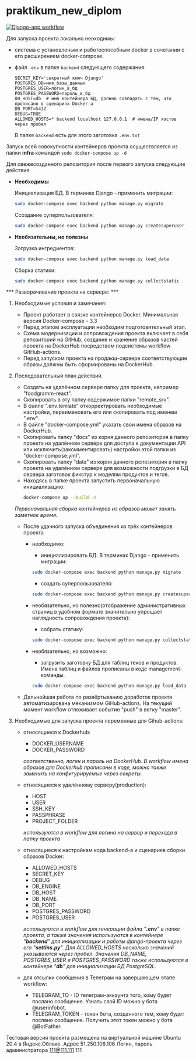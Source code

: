 # praktikum_new_diplom
[![Django-app workflow](https://github.com/coherentus/foodgram-project-react/actions/workflows/main.yml/badge.svg?branch=master)](https://github.com/coherentus/foodgram-project-react/actions/workflows/main.yml)

Для запуска проекта локально неоходимы:

* система с установленым и работоспособным docker в сочетании с его расширением docker-compose.
* файл ```.env``` в папке ```backend``` следующего содержания:

    ```
    SECRET_KEY='секретный ключ Django'
    POSTGRES_DB=имя_базы_данных
    POSTGRES_USER=логин_в_бд
    POSTGRES_PASSWORD=пароль_в_бд
    DB_HOST=db  # имя контейнера БД, должно совпадать с тем, что прописано в сценариях Docker-а
    DB_PORT=5432
    DEBUG=TRUE
    ALLOWED_HOSTS=* backend localhost 127.0.0.1  # имена/IP хостов через пробел
    ```

    В папке ```backend``` есть для этого заготовка ```.env.txt```

Запуск всей совокупности контейнеров проекта осуществляется из папки **infra** командой ```sudo docker-compose up -d```

Для свежесозданного репозитория после первого запуска следующие действия

* **Необходимы**

    Инициализация БД. В терминах Django - применить миграции:

    ```bash
    sudo docker-compose exec backend python manage.py migrate
    ```

    Ссоздание суперпользователя:

    ```bash
    sudo docker-compose exec backend python manage.py createsuperuser
    ```

* **Необязательны, но полезны**


    Загрузка ингредиентов:

    ```bash
    sudo docker-compose exec backend python manage.py load_data
    ```

    Сборка статики:

    ```bash
    sudo docker-compose exec backend python manage.py collectstatic
    ```


*** Разворачивание проекта на сервере: ***

1. Необходимые условия и замечания:
    * Проект работает в связке контейнеров Docker. Минимальная версия Docker-compose - 3.3
    * Перед этапом эксплуатации необходим подготовительный этап.
    * Схема модернизации и сопровождения проекта включает в себя репозиторий на GitHub, создание и хранение образов частей проекта на DockerHub посредством подсистемы workflow GitHub-actions.
    * Перед запуском проекта на продакш-сервере соответствующие образы должны быть сформированы на DockerHub.


2. Последовательный план действий.
    * Создать на удалённом сервере папку для проекта, например "foodgramm-react".
    * Скопировать в эту папку содержимое папки "remote_srv".
    * В файле ".env.temlate" откорректировать необходимые настройки, переименовать его или скопировать под именем ".env".
    * В файле "docker-compose.yml" указать свои имена образов на DockerHub.
    * Скопировать папку "docs" из корня данного репозитория в папку проекта на удалённом сервере для доступа к документации API или исключить(закомментировать) настройки этой папки из "docker-compose.yml".
    * Скопировать папку "data" из корня данного репозитория в папку проекта на удалённом сервере для возможности подгрузки в БД сервера заготовок фикстур к моделям продуктов и тегов.
    * Находясь в папке проекта запустить первоначальную инициализацию:
        ```bash
        docker-compose up --build -d
        ```
    _Первоначальная сборка контейнеров из образов может занять заметное время._
    * После удачного запуска объединения из трёх контейнеров проекта
        * необходимо:
            * инициализировать БД. В терминах Django - применить миграции:
            ```bash
            sudo docker-compose exec backend python manage.py migrate
            ```
            * создать суперпользователя:

            ```bash
            sudo docker-compose exec backend python manage.py createsuperuser
            ```
        * необязательно, но полезно(отображение административных страниц в удобном формате значительно упрощает наглядность сопровождения проекта):
            * собрать статику:
            ```bash
            sudo docker-compose exec backend python manage.py collectstatic
            ```
        * необязательно, но возможно:
            * загрузить заготовку БД для таблиц теков и продуктов. Имена таблиц и файлов прописаны в коде management-команды.
            ```bash
            sudo docker-compose exec backend python manage.py load_data
            ```
    * Дальнейшая работа по развёртыванию доработок проекта автоматизирована механизмом GiHub-actions. На текущий момент workflow отлеживает событие "push" в ветку "master".
    
3. Необходимые для запуска проекта переменные для Gihub-actions:
    * относящиеся к Dockerhub:
        * DOCKER_USERNAME
        * DOCKER_PASSWORD
        
        
        _соответственно, логин и пароль на DockerHub. В workflow имена образов для Dockerhub прописаны в коде, можно также заменить на конфигурируемые через секреты._

    * относящиеся к удалённому серверу(production):
        * HOST
        * USER
        * SSH_KEY
        * PASSPHRASE
        * PROJECT_FOLDER


        _используются в workflow для логина на сервер и перехода в папку проекта_
    * относящиеся к настройкам кода backend-а и сценариев сборки образов Docker:
        * ALLOWED_HOSTS
        * SECRET_KEY
        * DEBUG
        * DB_ENGINE
        * DB_HOST
        * DB_NAME
        * DB_PORT        
        * POSTGRES_PASSWORD        
        * POSTGRES_USER


        _используются в workflow для генерации файла "**.env**" в папке проекта, а также значения используются в контейнере "**backend**" для инициализации и работы django-проекта через его "**settins.py**". Для ALLOWED_HOSTS несколько значений указываются через пробел. Значения DB_NAME, POSTGRES_USER и POSTGRES_PASSWORD также используются в контейнере "**db**" для инициализации БД PostgreSQL._
    * для отсылки сообщения в Телеграм на завершающем этапе workflow:
        * TELEGRAM_TO  - ID телеграм-аккаунта того, кому будет послано сообщение.
Узнать свой ID можно у бота @userinfobot.
        * TELEGRAM_TOKEN - токен бота, созданного тем, кому будет послано сообщение.
Получить этот токен можно у бота @BotFather.




Тестовая версия проекта размещена на виртуальной машине Ubuntu 20.4 в Яндекс.Облаке.
Адрес 51.250.108.106  Логин, пароль администратора 111@111.111  111

